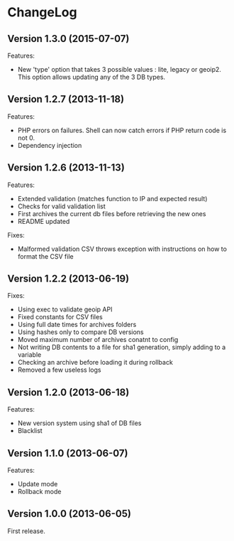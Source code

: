ChangeLog
=========

## Version 1.3.0 (2015-07-07)

Features:

  - New 'type' option that takes 3 possible values : lite, legacy or geoip2. This option allows updating any of the 3 DB types.

## Version 1.2.7 (2013-11-18)

Features:

  - PHP errors on failures. Shell can now catch errors if PHP return code is not 0.
  - Dependency injection

## Version 1.2.6 (2013-11-13)

Features:

  - Extended validation (matches function to IP and expected result)
  - Checks for valid validation list
  - First archives the current db files before retrieving the new ones
  - README updated

Fixes:

  - Malformed validation CSV throws exception with instructions on how to format the CSV file

## Version 1.2.2 (2013-06-19)

Fixes:

  - Using exec to validate geoip API
  - Fixed constants for CSV files
  - Using full date times for archives folders
  - Using hashes only to compare DB versions
  - Moved maximum number of archives conatnt to config
  - Not writing DB contents to a file for sha1 generation, simply adding to a variable
  - Checking an archive before loading it during rollback
  - Removed a few useless logs

## Version 1.2.0 (2013-06-18)

Features:

  - New version system using sha1 of DB files
  - Blacklist

## Version 1.1.0 (2013-06-07)

Features:

  - Update mode
  - Rollback mode

## Version 1.0.0 (2013-06-05)

First release.